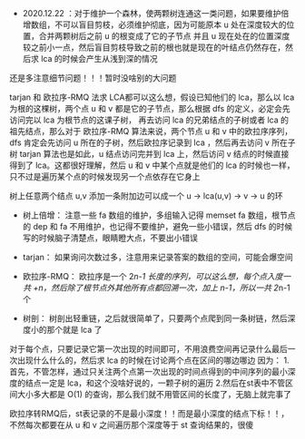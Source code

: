 
- 2020.12.22 ：对于维护一个森林，使两颗树连通这一类问题，如果要维护倍增数组，不可以盲目剪枝，必须维护彻底，因为可能原本 u 处在深度较大的位置，合并两颗树后之前 u 的根变成了它的子节点
并且 u 现在处在的位置深度较之前小一点，然后盲目剪枝导致之前的根也就是现在的叶结点仍然存在，然后求 lca 的时候会产生从浅到深的情况

还是多注意细节问题！！！暂时没啥别的大问题

tarjan 和 欧拉序-RMQ 法求 LCA都可以这么想，假设已知他们的 lca，那么以 lca 为根的这棵树，两个点 u 和 v 都是它的子节点，那么根据 dfs 的定义，必定会先访问完以 lca 为根节点的这课子树，
再去访问 lca 的兄弟结点的子树或者 lca 的祖先结点，那么对于 欧拉序-RMQ 算法来说，两个节点 u 和 v 中的欧拉序序列，dfs 肯定会先访问 u 所在的子树，然后欧拉序记录到 lca ，然后再去访问 v 所在子树
tarjan 算法也是如此，u 结点访问完并到 lca 上，然后访问 v 结点的时候直接得到了 lca。这都很好理解，然后 u 和 v 中某个点就是他们的 lca 的时候也一样，只不过是遍历某个点的时候发现另一个点依存在它身上


树上任意两个结点 u,v 添加一条附加边可以成一个 u -> lca(u,v) -> v -> u 的环


- 树上倍增：
注意一些 fa 数组的维护，多组输入记得 memset fa 数组，根节点的 dep 和 fa 不用维护，也记得不要维护，避免一些小错误，然后 dfs 的时候写的时候脑子清楚点，眼睛瞪大点，不要出小错误



- tarjan：
如果询问次数过多，注意用来记录答案的数组的空间，可能会爆空间



- 欧拉序-RMQ：
欧拉序是一个 2*n-1 长度的序列，可以这么想，每个点入度一共 +n，然后除了根节点外其他所有点都回溯一次，加上 n-1，所以一共 2*n-1 个

- 树剖：
树剖出轻重链，之后就很简单了，只要两个点爬到同一条树链，然后深度小的那个就是 lca 了

对于每个点，只要记录它第一次出现的时间即可，不用浪费空间再记录什么最后一次出现什么什么的，然后求 lca 的时候在讨论两个点在区间的哪边哪边
因为：
1.首先，不管怎样，通过只关注两个点第一次出现的时间点得到的中间序列的最小深度的结点一定是 lca，和这个没啥好说的，一颗子树的遍历
2.然后在st表中不管区间大小多大都是 O(1) 的查询，那么我们就不用管区间的长度了，无脑上就完事了

欧拉序转RMQ后，st表记录的不是最小深度！！而是最小深度的结点下标！！，不然每次都要在从 u 和 v 之间遍历那个深度等于 st 查询结果的，很傻
